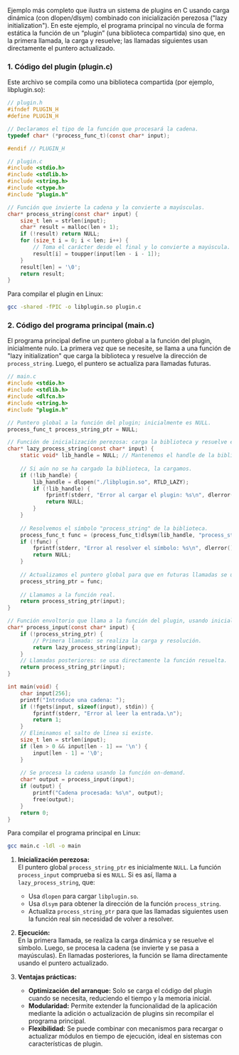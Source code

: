 Ejemplo más completo que ilustra un sistema de plugins en C usando carga dinámica (con dlopen/dlsym) combinado con inicialización perezosa ("lazy initialization"). En este ejemplo, el programa principal no vincula de forma estática la función de un “plugin” (una biblioteca compartida) sino que, en la primera llamada, la carga y resuelve; las llamadas siguientes usan directamente el puntero actualizado.

### 1. Código del plugin (plugin.c)

Este archivo se compila como una biblioteca compartida (por ejemplo, libplugin.so):
````c
// plugin.h
#ifndef PLUGIN_H
#define PLUGIN_H

// Declaramos el tipo de la función que procesará la cadena.
typedef char* (*process_func_t)(const char* input);

#endif // PLUGIN_H
````

```c
// plugin.c
#include <stdio.h>
#include <stdlib.h>
#include <string.h>
#include <ctype.h>
#include "plugin.h"

// Función que invierte la cadena y la convierte a mayúsculas.
char* process_string(const char* input) {
    size_t len = strlen(input);
    char* result = malloc(len + 1);
    if (!result) return NULL;
    for (size_t i = 0; i < len; i++) {
        // Toma el carácter desde el final y lo convierte a mayúscula.
        result[i] = toupper(input[len - i - 1]);
    }
    result[len] = '\0';
    return result;
}

```

Para compilar el plugin en Linux:
```bash
gcc -shared -fPIC -o libplugin.so plugin.c
```

### 2. Código del programa principal (main.c)
El programa principal define un puntero global a la función del plugin, inicialmente nulo. La primera vez que se necesite, se llama a una función de "lazy initialization" que carga la biblioteca y resuelve la dirección de `process_string`. Luego, el puntero se actualiza para llamadas futuras.
```c
// main.c
#include <stdio.h>
#include <stdlib.h>
#include <dlfcn.h>
#include <string.h>
#include "plugin.h"

// Puntero global a la función del plugin; inicialmente es NULL.
process_func_t process_string_ptr = NULL;

// Función de inicialización perezosa: carga la biblioteca y resuelve el símbolo.
char* lazy_process_string(const char* input) {
    static void* lib_handle = NULL; // Mantenemos el handle de la biblioteca.
    
    // Si aún no se ha cargado la biblioteca, la cargamos.
    if (!lib_handle) {
        lib_handle = dlopen("./libplugin.so", RTLD_LAZY);
        if (!lib_handle) {
            fprintf(stderr, "Error al cargar el plugin: %s\n", dlerror());
            return NULL;
        }
    }
    
    // Resolvemos el símbolo "process_string" de la biblioteca.
    process_func_t func = (process_func_t)dlsym(lib_handle, "process_string");
    if (!func) {
        fprintf(stderr, "Error al resolver el símbolo: %s\n", dlerror());
        return NULL;
    }
    
    // Actualizamos el puntero global para que en futuras llamadas se use directamente la función real.
    process_string_ptr = func;
    
    // Llamamos a la función real.
    return process_string_ptr(input);
}

// Función envoltorio que llama a la función del plugin, usando inicialización perezosa.
char* process_input(const char* input) {
    if (!process_string_ptr) {
        // Primera llamada: se realiza la carga y resolución.
        return lazy_process_string(input);
    }
    // Llamadas posteriores: se usa directamente la función resuelta.
    return process_string_ptr(input);
}

int main(void) {
    char input[256];
    printf("Introduce una cadena: ");
    if (!fgets(input, sizeof(input), stdin)) {
        fprintf(stderr, "Error al leer la entrada.\n");
        return 1;
    }
    // Eliminamos el salto de línea si existe.
    size_t len = strlen(input);
    if (len > 0 && input[len - 1] == '\n') {
        input[len - 1] = '\0';
    }
    
    // Se procesa la cadena usando la función on-demand.
    char* output = process_input(input);
    if (output) {
        printf("Cadena procesada: %s\n", output);
        free(output);
    }
    return 0;
}

```

Para compilar el programa principal en Linux:
```bash
gcc main.c -ldl -o main
```

1. **Inicialización perezosa:**  
    El puntero global `process_string_ptr` es inicialmente `NULL`. La función `process_input` comprueba si es `NULL`. Si es así, llama a `lazy_process_string`, que:
    - Usa `dlopen` para cargar `libplugin.so`.
    - Usa `dlsym` para obtener la dirección de la función `process_string`.
    - Actualiza `process_string_ptr` para que las llamadas siguientes usen la función real sin necesidad de volver a resolver.

2. **Ejecución:**  
    En la primera llamada, se realiza la carga dinámica y se resuelve el símbolo. Luego, se procesa la cadena (se invierte y se pasa a mayúsculas). En llamadas posteriores, la función se llama directamente usando el puntero actualizado.
    
3. **Ventajas prácticas:**
    - **Optimización del arranque:** Solo se carga el código del plugin cuando se necesita, reduciendo el tiempo y la memoria inicial.
    - **Modularidad:** Permite extender la funcionalidad de la aplicación mediante la adición o actualización de plugins sin recompilar el programa principal.
    - **Flexibilidad:** Se puede combinar con mecanismos para recargar o actualizar módulos en tiempo de ejecución, ideal en sistemas con características de plugin.